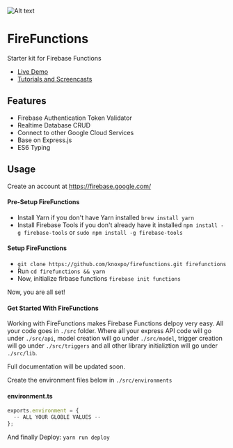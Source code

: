 ![Alt text](https://firebasestorage.googleapis.com/v0/b/knoxpo-60263.appspot.com/o/public%2Ffcees6.png?alt=media&token=57965f2f-280f-4e57-a010-26b5a6220046 "FireFunctions")

# FireFunctions
Starter kit for Firebase Functions

- [Live Demo](https://firestarter-96e460.firebaseapp.com/)
- [Tutorials and Screencasts](https://medium.com/knoxpo)

## Features

- Firebase Authentication Token Validator
- Realtime Database CRUD
- Connect to other Google Cloud Services
- Base on Express.js
- ES6 Typing

## Usage

Create an account at https://firebase.google.com/

#### Pre-Setup FireFunctions
- Install Yarn if you don't have Yarn installed `brew install yarn`
- Install Firebase Tools if you don't already have it installed 
  `npm install -g firebase-tools` or `sudo npm install -g firebase-tools`

#### Setup FireFunctions
- `git clone https://github.com/knoxpo/firefunctions.git firefunctions`
- Run `cd firefunctions && yarn`
- Now, initialize firbase functions `firebase init functions`

Now, you are all set!

#### Get Started With FireFunctions
Working with FireFunctions makes Firebase Functions delpoy very easy. All your code goes in `./src` folder. Where all your express API code will go under `./src/api`, model creation will go under `./src/model`, trigger creation will go under `./src/triggers` and all other library initializtion will go under `./src/lib`.   

Full documentation will be updated soon.

Create the environment files below in `./src/environments`

#### environment.ts
```javascript
exports.environment = {
  -- ALL YOUR GLOBLE VALUES --
};
```

And finally Deploy: `yarn run deploy`

